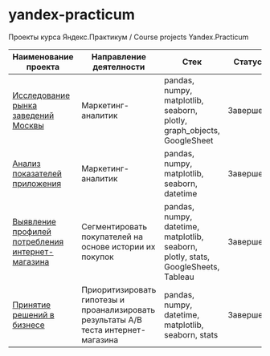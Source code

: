 # yandex-practicum
Проекты курса Яндекс.Практикум / Course projects Yandex.Practicum

| Наименование проекта | Направление деятелности | Стек | Статус|
|--------------|-------------------------|------|-------|
|[Исследование рынка заведений Москвы](https://github.com/sol-julia/yandex-practicum/tree/main/Moscow-restaurant-market-research)|Маркетинг-аналитик|pandas, numpy, matplotlib, seaborn, plotly, graph_objects, GoogleSheet| Завершен|
|[Анализ показателей приложения](https://github.com/sol-julia/yandex-practicum/tree/main/analysis-of-indicators)|Маркетинг-аналитик|pandas, numpy, matplotlib, seaborn, datetime| Завершен|
|[Выявление профилей потребления интернет-магазина](https://github.com/sol-julia/yandex-practicum/tree/main/categorization-of-online-store-users)|Сегментировать покупателей на основе истории их покупок|pandas, numpy, datetime, matplotlib, seaborn, plotly, stats, GoogleSheets, Tableau| Завершен|
|[Принятие решений в бизнесе](https://github.com/sol-julia/yandex-practicum/tree/main/hypothesis%20prioritization%20and%20AB)|Приоритизировать гипотезы и проанализировать результаты А/В теста интернет-магазина|pandas, numpy, datetime, matplotlib, seaborn, stats| Завершен|
